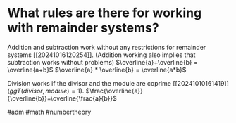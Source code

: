 # What rules are there for working with remainder systems? 
Addition and subtraction work without any restrictions for remainder systems [[20241016120254]]. (Addition working also implies that subtraction works without problems)
$\overline{a}+\overline{b} = \overline{a+b}$
$\overline{a} * \overline{b} = \overline{a*b}$

Division works if the divisor and the module are coprime [[20241010161419]] ($ggT(divisor, module)=1$).
$\frac{\overline{a}}{\overline{b}}=\overline{\frac{a}{b}}$

#adm #math #numbertheory